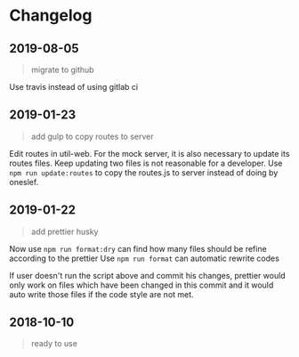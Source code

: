 # Changelog

## 2019-08-05

> migrate to github

Use travis instead of using gitlab ci

## 2019-01-23

> add gulp to copy routes to server

Edit routes in util-web. For the mock server, it is also necessary to update its routes files. Keep updating two files is not reasonable for a developer. Use `npm run update:routes` to copy the routes.js to server instead of doing by oneslef.

## 2019-01-22

> add prettier husky

Now use `npm run format:dry` can find how many files should be refine according to the prettier
Use `npm run format` can automatic rewrite codes

If user doesn't run the script above and commit his changes, prettier would only work on files which have been changed in this commit and it would auto write those files if the code style are not met.

## 2018-10-10

> ready to use
